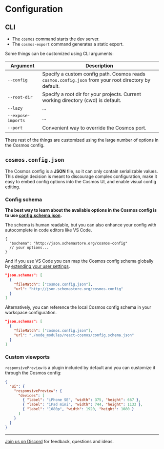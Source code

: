 # Configuration

## CLI

- The `cosmos` command starts the dev server.
- The `cosmos-export` command generates a static export.

Some things can be customized using CLI arguments:

| Argument           | Description                                                                                          |
| ------------------ | ---------------------------------------------------------------------------------------------------- |
| `--config`         | Specify a custom config path. Cosmos reads `cosmos.config.json` from your root directory by default. |
| `--root-dir`       | Specify a root dir for your projects. Current working directory (cwd) is default.                    |
| `--lazy`           | ...                                                                                                  |
| `--expose-imports` | ...                                                                                                  |
| `--port`           | Convenient way to override the Cosmos port.                                                          |

There rest of the things are customized using the large number of options in the Cosmos config.

## `cosmos.config.json`

The Cosmos config is a **JSON** file, so it can only contain serializable values. This design decision is meant to discourage complex configuration, make it easy to embed config options into the Cosmos UI, and enable visual config editing.

### Config schema

**The best way to learn about the available options in the Cosmos config is to use [config.schema.json](../../packages/react-cosmos/config.schema.json).**

The schema is human readable, but you can also enhance your config with autocomplete in code editors like VS Code.

```jsonc
{
  "$schema": "http://json.schemastore.org/cosmos-config"
  // your options...
}
```

And if you use VS Code you can map the Cosmos config schema globally by [extending your user settings](https://code.visualstudio.com/docs/languages/json#_mapping-in-the-user-settings).

```json
"json.schemas": [
  {
    "fileMatch": ["cosmos.config.json"],
    "url": "http://json.schemastore.org/cosmos-config"
  }
]
```

Alternatively, you can reference the local Cosmos config schema in your workspace configuration.

```json
"json.schemas": [
  {
    "fileMatch": ["cosmos.config.json"],
    "url": "./node_modules/react-cosmos/config.schema.json"
  }
]
```

### Custom viewports

`responsivePreview` is a plugin included by default and you can customize it through the Cosmos config:

```json
{
  "ui": {
    "responsivePreview": {
      "devices": [
        { "label": "iPhone SE", "width": 375, "height": 667 },
        { "label": "iPad mini", "width": 744, "height": 1133 },
        { "label": "1080p", "width": 1920, "height": 1080 }
      ]
    }
  }
}
```

---

[Join us on Discord](https://discord.gg/3X95VgfnW5) for feedback, questions and ideas.
